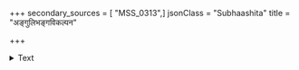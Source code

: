 +++
secondary_sources = [ "MSS_0313",]
jsonClass = "Subhaashita"
title = "अङ्गुलिभङ्गविकल्पन"

+++

<details><summary>Text</summary>

अङ्गुलिभङ्गविकल्पन- विविधविवादप्रवृत्तपाण्डित्यः।  
जपचपलोष्ठः सजने ध्यानपरो नगररथ्यासु॥
</details>
